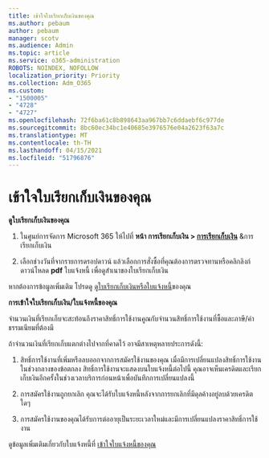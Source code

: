 ```yaml
---
title: เข้าใจใบเรียกเก็บเงินของคุณ
ms.author: pebaum
author: pebaum
manager: scotv
ms.audience: Admin
ms.topic: article
ms.service: o365-administration
ROBOTS: NOINDEX, NOFOLLOW
localization_priority: Priority
ms.collection: Adm_O365
ms.custom:
- "1500005"
- "4728"
- "4727"
ms.openlocfilehash: 72f6ba61c8b898643aa967bb7c6ddaebf6c977de
ms.sourcegitcommit: 8bc60ec34bc1e40685e3976576e04a2623f63a7c
ms.translationtype: MT
ms.contentlocale: th-TH
ms.lasthandoff: 04/15/2021
ms.locfileid: "51796876"
---
```

# <a name="understand-your-bill"></a>เข้าใจใบเรียกเก็บเงินของคุณ

**ดูใบเรียกเก็บเงินของคุณ**

1. ในศูนย์การจัดการ Microsoft 365 ให้ไปที่ **หน้า การเรียกเก็บเงิน > [การเรียกเก็บเงิน](https://go.microsoft.com/fwlink/p/?linkid=848039)** &การเรียกเก็บเงิน

2. เลือกช่วงวันที่จากรายการดรอปดาวน์ แล้วเลือกการสั่งซื้อที่คุณต้องการตรวจทานหรือคลิกลิงก์ ดาวน์โหลด **pdf** ใบแจ้งหนี้ เพื่อดูสําเนาของใบเรียกเก็บเงิน

หากต้องการข้อมูลเพิ่มเติม โปรดดู [ดูใบเรียกเก็บเงินหรือใบแจ้งหนี้](https://docs.microsoft.com/microsoft-365/commerce/billing-and-payments/view-your-bill-or-invoice)ของคุณ

**การเข้าใจใบเรียกเก็บเงิน/ใบแจ้งหนี้ของคุณ**

จํานวนเงินที่เรียกเก็บจะสะท้อนถึงราคาสิทธิ์การใช้งานคูณกับจํานวนสิทธิ์การใช้งานที่ซื้อและภาษี/ค่าธรรมเนียมที่ต้องมี

ถ้าจํานวนเงินที่เรียกเก็บแตกต่างไปจากที่คาดไว้ อาจมีสาเหตุหลายประการดังนี้:

1. สิทธิ์การใช้งานที่เพิ่มหรือลบออกจากการสมัครใช้งานของคุณ เมื่อมีการเปลี่ยนแปลงสิทธิ์การใช้งานในช่วงกลางของข้อตกลง สิทธิ์การใช้งานจะแสดงบนใบแจ้งหนี้ต่อไปนี้  คุณอาจเห็นเครดิตและเรียกเก็บเงินอีกครั้งในช่วงเวลาบริการก่อนหน้าเพื่อบันทึกการเปลี่ยนแปลงนี้

2. การสมัครใช้งานถูกยกเลิก  คุณจะได้รับใบแจ้งหนี้หลังจากการยกเลิกที่มีดุลค้างอยู่ลบด้วยเครดิตใดๆ

3. การสมัครใช้งานของคุณได้รับการต่ออายุเป็นระยะเวลาใหม่และมีการเปลี่ยนแปลงราคาสิทธิ์การใช้งาน  

ดูข้อมูลเพิ่มเติมเกี่ยวกับใบแจ้งหนี้ที่ [เข้าใจใบแจ้งหนี้ของคุณ](https://support.office.com/article/Understand-your-invoice-for-Office-365-for-business-0724b428-fb59-4962-8c37-6674166d7507)

